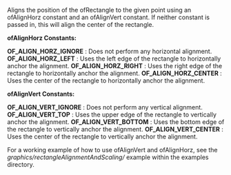 Aligns the position of the ofRectangle to the given point using an ofAlignHorz constant and an ofAlignVert constant.
If neither constant is passed in, this will align the center of the rectangle.

__ofAlignHorz Constants:__

__OF_ALIGN_HORZ_IGNORE__              : Does not perform any horizontal alignment.
__OF_ALIGN_HORZ_LEFT__                : Uses the left edge of the rectangle to horizontally anchor the alignment.
__OF_ALIGN_HORZ_RIGHT__               : Uses the right edge of the rectangle to horizontally anchor the alignment.
__OF_ALIGN_HORZ_CENTER__              : Uses the center of the rectangle to horizontally anchor the alignment.

__ofAlignVert Constants:__

__OF_ALIGN_VERT_IGNORE__              : Does not perform any vertical alignment.
__OF_ALIGN_VERT_TOP__                 : Uses the upper edge of the rectangle to vertically anchor the alignment.
__OF_ALIGN_VERT_BOTTOM__              : Uses the bottom edge of the rectangle to vertically anchor the alignment.
__OF_ALIGN_VERT_CENTER__              : Uses the center of the rectangle to vertically anchor the alignment.

For a working example of how to use ofAlignVert and ofAlignHorz, see the *graphics/rectangleAlignmentAndScaling/* example within the examples directory.
